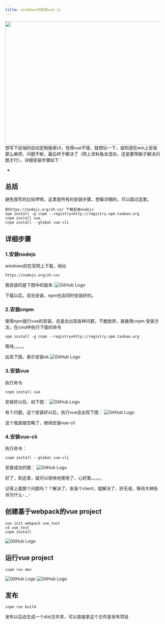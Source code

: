 ```yaml
---
title: windows10安装vue.js
---
```

<div align=left>
    <img src="/img/vue/238555602663002408.jpg" width="600" height="400" alt=""/>
</div>
想写下前端的自动定制报表UI，觉得vue不错，就想玩一下，谁知道在win上安装那么麻烦，问题不断，最后终于解决了（网上资料鱼龙混杂，还是要带脑子解决问题才行）。详细安装步骤如下：

+ <!-- more -->

## 总括
避免我写的比较啰嗦，这里是所有的安装步骤，想看详细的，可以跳过这里。
```
到https://nodejs.org/zh-cn/ 下载安装nodejs
npm install -g cnpm --registry=http://registry.npm.taobao.org
cnpm install vue
cnpm install --global vue-cli
```


## 详细步骤

### 1.安装nodejs

windows的在官网上下载，地址
```
https://nodejs.org/zh-cn/
```


我安装的是下图中的版本:
![GitHub Logo](/img/vue/20170927103933.png)

下载以后，双击安装，npm也会同时安装好的。

### 2.安装cnpm

使用npm就行vue的安装，总是会出现各种问题，干脆放弃，直接用cnpm
安装方法，在cmd中执行下面的命令
```
npm install -g cnpm --registry=http://registry.npm.taobao.org
```

等待。。。。。

出现下图，表示安装ok
![GitHub Logo](/img/vue/20170927104442.png)


### 3.安装vue
执行命令
```
cnpm install vue
```
安装好以后，如下图：
![GitHub Logo](/img/vue/20170927105040.png)

有个问题，这个安装好以后，执行vue会出现下图：
![GitHub Logo](/img/vue/20170927105152.png)

这个我直接忽略了，继续安装vue-cli

### 4.安装vue-cli
执行命令：
```
cnpm install --global vue-cli
```
安装成功的图：
![GitHub Logo](/img/vue/20170927105347.png)

好了，到这里，就可以愉快地使用了，心好累。。。。。

记得上面那个问题吗？？解决了，安装个client，就解决了，好无语，等待大神告诉为什么- _ -


## 创建基于webpack的vue project
```
vue init webpack vue_test
cd vue_test
cnpm install
```
![GitHub Logo](/img/vue/20170927144838.png)


## 运行vue project
```
cnpm run dev
```
![GitHub Logo](/img/vue/20170927145044.png)
![GitHub Logo](/img/vue/20170927144950.png)


## 发布
```
cnpm run build
```
发布以后会生成一个dist文件夹，可以直接拿这个文件是发布项目




